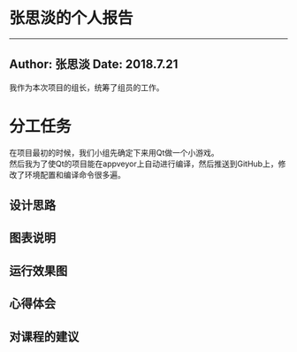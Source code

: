 # 张思淡的个人报告
---
Author: 张思淡
Date: 2018.7.21
---
我作为本次项目的组长，统筹了组员的工作。  

# 分工任务
在项目最初的时候，我们小组先确定下来用Qt做一个小游戏。    
然后我为了使Qt的项目能在appveyor上自动进行编译，然后推送到GitHub上，修改了环境配置和编译命令很多遍。  



## 设计思路

## 图表说明


## 运行效果图

## 心得体会

## 对课程的建议


